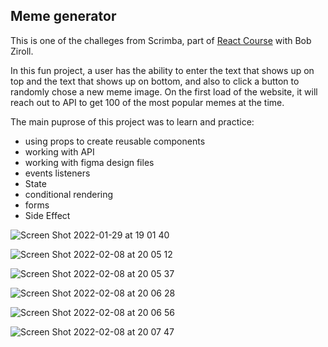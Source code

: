 ## Meme generator

This is one of the challeges from Scrimba, part of [React Course](https://scrimba.com/learn/learnreact) with Bob Ziroll.

In this fun project, a user has the ability to enter the text that shows up on top and the text that shows up on bottom, and also to click a button to randomly chose a new meme image. On the first load of the website, it will reach out to API to get 100 of the most popular memes at the time.

The main puprose of this project was to learn and practice:

- using props to create reusable components
- working with API
- working with figma design files
- events listeners
- State
- conditional rendering
- forms
- Side Effect

![Screen Shot 2022-01-29 at 19 01 40](https://user-images.githubusercontent.com/77698908/155564185-edb2d8f2-3541-4ed3-af68-4d500cb0ed0f.png)

![Screen Shot 2022-02-08 at 20 05 12](https://user-images.githubusercontent.com/77698908/155564192-f4f575c7-0a9b-4b41-a889-3d8548e39c97.png)

![Screen Shot 2022-02-08 at 20 05 37](https://user-images.githubusercontent.com/77698908/155564197-caf60556-538f-4d2e-9358-f60272b00eb7.png)

![Screen Shot 2022-02-08 at 20 06 28](https://user-images.githubusercontent.com/77698908/155564202-478b5f2d-4d3f-4d55-bd7e-4476a64f3c23.png)

![Screen Shot 2022-02-08 at 20 06 56](https://user-images.githubusercontent.com/77698908/155564204-805e06ff-065d-40ae-8b04-ea784e74a432.png)

![Screen Shot 2022-02-08 at 20 07 47](https://user-images.githubusercontent.com/77698908/155564206-32df25ba-4a3a-426a-8eb2-9ad951c110c7.png)
